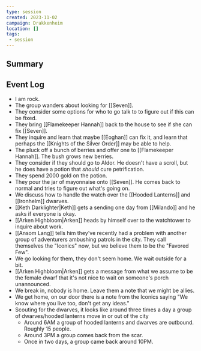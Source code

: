 ```yaml
---
type: session
created: 2023-11-02
campaign: Drakkenheim
location: []
tags:
 - session
---
```



## Summary

## Event Log

- I am rock.
- The group wanders about looking for [[Seven]].
- They consider some options for who to go talk to to figure out if this can be fixed.
- They bring [[Flamekeeper Hannah]] back to the house to see if she can fix [[Seven]].
- They inquire and learn that maybe [[Eoghan]] can fix it, and learn that perhaps the [[Knights of the Silver Order]] may be able to help.
- The pluck off a bunch of berries and offer one to [[Flamekeeper Hannah]]. The bush grows new berries.
- They consider if they should go to Aldor. He doesn't have a scroll, but he does have a potion that *should* cure petrification.
- They spend 2000 gold on the potion.
- They pour the jar of mayonnaise onto [[Seven]]. He comes back to normal and tries to figure out what's going on.
- We discuss how to handle the watch over the [[Hooded Lanterns]] and [[Ironhelm]] dwarves.
- [[Keth Darklighter|Keth]] gets a sending one day from [[Milando]] and he asks if everyone is okay.
- [[Arken Highbloom|Arken]] heads by himself over to the watchtower to inquire about work.
- [[Ansom Lang]] tells him they've recently had a problem with another group of adventurers ambushing patrols in the city.  They call themselves the "Iconics" now, but we believe them to be the "Favored Few".
- We go looking for them, they don't seem home. We wait outside for a bit.
- [[Arken Highbloom|Arken]] gets a message from what we assume to be the female dwarf that it's not nice to wait on someone's porch unannounced.
- We break in, nobody is home. Leave them a note that we might be allies.
- We get home, on our door there is a note from the Iconics saying "We know where you live too, don't get any ideas."
- Scouting for the dwarves, it looks like around three times a day a group of dwarves/hooded lanterns move in or out of the city
	- Around 6AM a group of hooded lanterns and dwarves are outbound. Roughly 15 people. 
	- Around 3PM a group comes back from the scar.
	- Once in two days, a group came back around 10PM.
